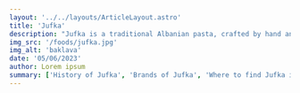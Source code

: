 ```yaml
---
layout: '../../layouts/ArticleLayout.astro'
title: 'Jufka'
description: "Jufka is a traditional Albanian pasta, crafted by hand and steeped in centuries of culinary heritage."
img_src: '/foods/jufka.jpg'
img_alt: 'baklava'
date: '05/06/2023'
author: Lorem ipsum
summary: ['History of Jufka', 'Brands of Jufka', 'Where to find Jufka in Diber', 'Conclusion']
---
```

